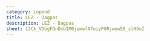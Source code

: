```yaml
---
category: Lopend
title: LEZ - Dagpas
description: LEZ - Dagpas
sheet: 13Ck_VDbgFQnDxbIM0jemwfA7uiyPGRjwew50_slHOoI
---
```

